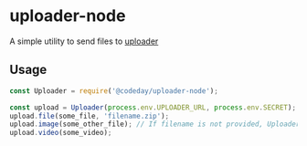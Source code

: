 # uploader-node

A simple utility to send files to [uploader](https://github.com/codeday/uploader.)

## Usage

```js
const Uploader = require('@codeday/uploader-node');

const upload = Uploader(process.env.UPLOADER_URL, process.env.SECRET);
upload.file(some_file, 'filename.zip');
upload.image(some_other_file); // If filename is not provided, Uploader will try to guess it from the contents.
upload.video(some_video);
```

